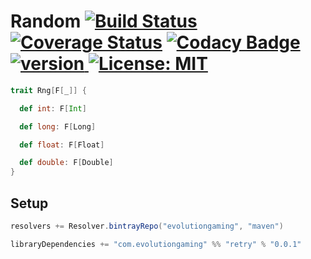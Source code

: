# Random [![Build Status](https://travis-ci.org/evolution-gaming/retry.svg)](https://travis-ci.org/evolution-gaming/retry) [![Coverage Status](https://coveralls.io/repos/evolution-gaming/retry/badge.svg)](https://coveralls.io/r/evolution-gaming/retry) [![Codacy Badge](https://api.codacy.com/project/badge/Grade/9d6a16a40ec34f7480894583b303b1a4)](https://www.codacy.com/app/evolution-gaming/random?utm_source=github.com&amp;utm_medium=referral&amp;utm_content=evolution-gaming/random&amp;utm_campaign=Badge_Grade) [ ![version](https://api.bintray.com/packages/evolutiongaming/maven/retry/images/download.svg) ](https://bintray.com/evolutiongaming/maven/retry/_latestVersion) [![License: MIT](https://img.shields.io/badge/License-MIT-yellowgreen.svg)](https://opensource.org/licenses/MIT)

```scala
trait Rng[F[_]] {

  def int: F[Int]

  def long: F[Long]

  def float: F[Float]

  def double: F[Double]
}
``` 

## Setup

```scala
resolvers += Resolver.bintrayRepo("evolutiongaming", "maven")

libraryDependencies += "com.evolutiongaming" %% "retry" % "0.0.1"
```